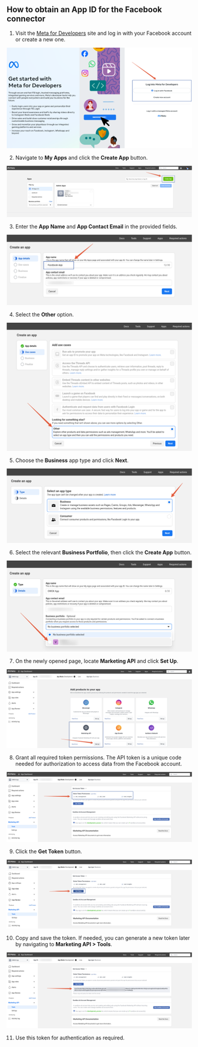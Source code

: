 ## How to obtain an App ID for the Facebook connector

1. Visit the [Meta for Developers](https://developers.facebook.com/) site and log in with your Facebook account or create a new one.

![Facebook login page](/src/Integrations/FacebookMarketing/res/facebook_login.png)

2. Navigate to **My Apps** and click the **Create App** button.

![Facebook creating app](/src/Integrations/FacebookMarketing/res/facebook_createapp.png)

3. Enter the **App Name** and **App Contact Email** in the provided fields.

![Facebook app name](/src/Integrations/FacebookMarketing/res/facebook_appname.png)

4. Select the **Other** option.

![Facebook Other use case](/src/Integrations/FacebookMarketing/res/facebook_other.png)

5. Choose the **Business** app type and click **Next**.

![Facebook Business app type](/src/Integrations/FacebookMarketing/res/facebook_business.png)

6. Select the relevant **Business Portfolio**, then click the **Create App** button.

![Facebook Business portfolio option](/src/Integrations/FacebookMarketing/res/facebook_portfolio.png)

7. On the newly opened page, locate **Marketing API** and click **Set Up**.

![Facebook Marketing API set up](/src/Integrations/FacebookMarketing/res/facebook_setup.png)

8. Grant all required token permissions. The API token is a unique code needed for authorization to access data from the Facebook account.

![Facebook permissions granting](/src/Integrations/FacebookMarketing/res/facebook_checkbox.png)

9. Click the **Get Token** button.

![Facebook getting token](/src/Integrations/FacebookMarketing/res/facebook_gettoken.png)

10. Copy and save the token. If needed, you can generate a new token later by navigating to **Marketing API > Tools**.

![Facebook saving token](/src/Integrations/FacebookMarketing/res/facebook_token.png)

11. Use this token for authentication as required.
